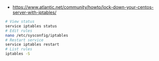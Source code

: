 * https://www.atlantic.net/community/howto/lock-down-your-centos-server-with-iptables/

```bash
# View status
service iptables status
# Edit rules
nano /etc/sysconfig/iptables
# Restart service 
service iptables restart
# List rules
iptables -S
```
